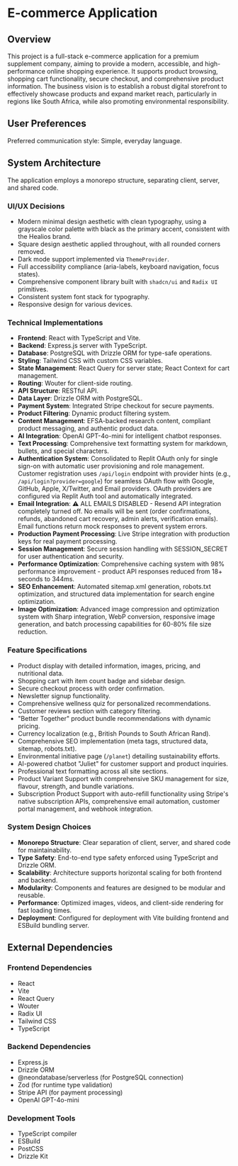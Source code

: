 # E-commerce Application

## Overview
This project is a full-stack e-commerce application for a premium supplement company, aiming to provide a modern, accessible, and high-performance online shopping experience. It supports product browsing, shopping cart functionality, secure checkout, and comprehensive product information. The business vision is to establish a robust digital storefront to effectively showcase products and expand market reach, particularly in regions like South Africa, while also promoting environmental responsibility.

## User Preferences
Preferred communication style: Simple, everyday language.

## System Architecture

The application employs a monorepo structure, separating client, server, and shared code.

### UI/UX Decisions
- Modern minimal design aesthetic with clean typography, using a grayscale color palette with black as the primary accent, consistent with the Healios brand.
- Square design aesthetic applied throughout, with all rounded corners removed.
- Dark mode support implemented via `ThemeProvider`.
- Full accessibility compliance (aria-labels, keyboard navigation, focus states).
- Comprehensive component library built with `shadcn/ui` and `Radix UI` primitives.
- Consistent system font stack for typography.
- Responsive design for various devices.

### Technical Implementations
- **Frontend**: React with TypeScript and Vite.
- **Backend**: Express.js server with TypeScript.
- **Database**: PostgreSQL with Drizzle ORM for type-safe operations.
- **Styling**: Tailwind CSS with custom CSS variables.
- **State Management**: React Query for server state; React Context for cart management.
- **Routing**: Wouter for client-side routing.
- **API Structure**: RESTful API.
- **Data Layer**: Drizzle ORM with PostgreSQL.
- **Payment System**: Integrated Stripe checkout for secure payments.
- **Product Filtering**: Dynamic product filtering system.
- **Content Management**: EFSA-backed research content, compliant product messaging, and authentic product data.
- **AI Integration**: OpenAI GPT-4o-mini for intelligent chatbot responses.
- **Text Processing**: Comprehensive text formatting system for markdown, bullets, and special characters.
- **Authentication System**: Consolidated to Replit OAuth only for single sign-on with automatic user provisioning and role management. Customer registration uses `/api/login` endpoint with provider hints (e.g., `/api/login?provider=google`) for seamless OAuth flow with Google, GitHub, Apple, X/Twitter, and Email providers. OAuth providers are configured via Replit Auth tool and automatically integrated.
- **Email Integration**: ⚠️ ALL EMAILS DISABLED - Resend API integration completely turned off. No emails will be sent (order confirmations, refunds, abandoned cart recovery, admin alerts, verification emails). Email functions return mock responses to prevent system errors.
- **Production Payment Processing**: Live Stripe integration with production keys for real payment processing.
- **Session Management**: Secure session handling with SESSION_SECRET for user authentication and security.
- **Performance Optimization**: Comprehensive caching system with 98% performance improvement - product API responses reduced from 18+ seconds to 344ms.
- **SEO Enhancement**: Automated sitemap.xml generation, robots.txt optimization, and structured data implementation for search engine optimization.
- **Image Optimization**: Advanced image compression and optimization system with Sharp integration, WebP conversion, responsive image generation, and batch processing capabilities for 60-80% file size reduction.

### Feature Specifications
- Product display with detailed information, images, pricing, and nutritional data.
- Shopping cart with item count badge and sidebar design.
- Secure checkout process with order confirmation.
- Newsletter signup functionality.
- Comprehensive wellness quiz for personalized recommendations.
- Customer reviews section with category filtering.
- "Better Together" product bundle recommendations with dynamic pricing.
- Currency localization (e.g., British Pounds to South African Rand).
- Comprehensive SEO implementation (meta tags, structured data, sitemap, robots.txt).
- Environmental initiative page (`/planet`) detailing sustainability efforts.
- AI-powered chatbot "Juliet" for customer support and product inquiries.
- Professional text formatting across all site sections.
- Product Variant Support with comprehensive SKU management for size, flavour, strength, and bundle variations.
- Subscription Product Support with auto-refill functionality using Stripe's native subscription APIs, comprehensive email automation, customer portal management, and webhook integration.

### System Design Choices
- **Monorepo Structure**: Clear separation of client, server, and shared code for maintainability.
- **Type Safety**: End-to-end type safety enforced using TypeScript and Drizzle ORM.
- **Scalability**: Architecture supports horizontal scaling for both frontend and backend.
- **Modularity**: Components and features are designed to be modular and reusable.
- **Performance**: Optimized images, videos, and client-side rendering for fast loading times.
- **Deployment**: Configured for deployment with Vite building frontend and ESBuild bundling server.

## External Dependencies

### Frontend Dependencies
- React
- Vite
- React Query
- Wouter
- Radix UI
- Tailwind CSS
- TypeScript

### Backend Dependencies
- Express.js
- Drizzle ORM
- @neondatabase/serverless (for PostgreSQL connection)
- Zod (for runtime type validation)
- Stripe API (for payment processing)
- OpenAI GPT-4o-mini

### Development Tools
- TypeScript compiler
- ESBuild
- PostCSS
- Drizzle Kit